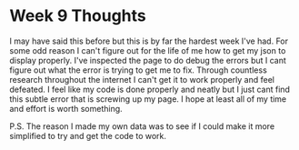 # Week 9 Thoughts

I may have said this before but this is by far the hardest week I've had. For some odd reason I can't figure out for the life of me how to get my json to display properly. I've inspected the page to do debug the errors but I cant figure out what the error is trying to get me to fix. Through countless research throughout the internet I can't get it to work properly and feel defeated. I feel like my code is done properly and neatly but I just cant find this subtle error that is screwing up my page. I hope at least all of my time and effort is worth something.

P.S.
The reason I made my own data was to see if I could make it more simplified to try and get the code to work.
